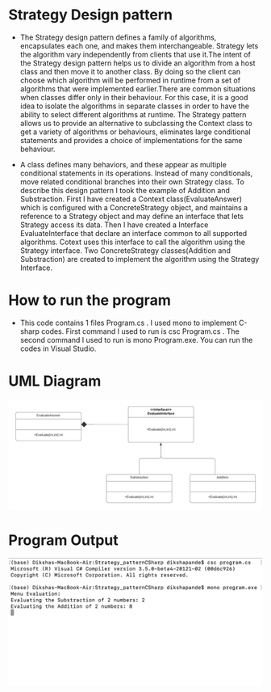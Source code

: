 # Strategy Design pattern

+ The Strategy design pattern defines a family of algorithms, encapsulates each one, and makes them interchangeable. Strategy lets the algorithm vary independently from clients that use it.The intent of the Strategy design pattern helps us to divide an algorithm from a host class and then move it to another class. By doing so the client can choose which algorithm will be performed in runtime from a set of algorithms that were implemented earlier.There are common situations when classes differ only in their behaviour. For this case, it is a good idea to isolate the algorithms in separate classes in order to have the ability to select different algorithms at runtime. The Strategy pattern allows us to provide an alternative to subclassing the Context class to get a variety of algorithms or behaviours, eliminates large conditional statements and provides a choice of implementations for the same behaviour.

+ A class defines many behaviors, and these appear as multiple conditional statements in its operations. Instead of many conditionals, move related conditional branches into their own Strategy class. To describe this design pattern I took the example of Addition and Substraction. First I have created a Context class(EvaluateAnswer) which is configured with a ConcreteStrategy object, and maintains a reference to a Strategy object and may define an interface that lets Strategy access its data. Then I have created a Interface EvaluateInterface that declare an interface common to all supported algorithms. Cotext uses this interface to call the algorithm using the Strategy interface. Two ConcreteStrategy classes(Addition and Substraction) are created to implement the algorithm using the Strategy Interface.

# How to run the program
+ This code contains 1 files Program.cs . I used mono to implement C-sharp codes. First command I used to run is csc Program.cs . The second command I used to run is mono Program.exe. You can run the codes in Visual Studio.

# UML Diagram
![UML of Number evaluation implemented as an Strategy Design Pattern](Strategy_pattern.png "UML class diagram of Strategy Design pattern")

# Program Output
![Output of Number evaluation implemented as an Strategy Design Pattern](StrategyOutput.png "Output for Strategy Design pattern")
